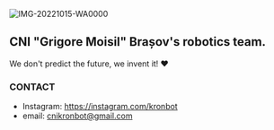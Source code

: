 ![IMG-20221015-WA0000](https://user-images.githubusercontent.com/67168425/195990833-74656f48-0a4a-4c55-8ed9-64b14dbf9f22.jpg)


## CNI "Grigore Moisil" Brașov's robotics team. 

We don't predict the future, we invent it! ❤️

### CONTACT
  - Instagram: https://instagram.com/kronbot
  - email: cnikronbot@gmail.com

